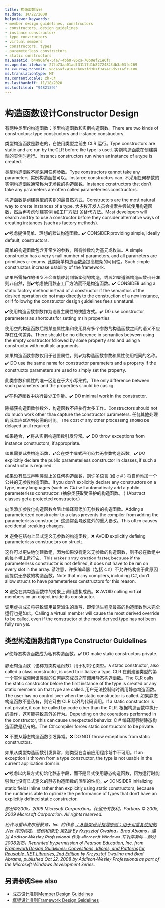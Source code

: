 ```yaml
---
title: 构造函数设计
ms.date: 10/22/2008
helpviewer_keywords:
- member design guidelines, constructors
- constructors, design guidelines
- instance constructors
- type constructors
- virtual members
- constructors, types
- parameterless constructors
- static constructors
ms.assetid: b4496afe-5fa7-4bb0-85ca-70b0ef21e6fc
ms.openlocfilehash: 27fb73aa01adf31117d1b82724873db3a03fd269
ms.sourcegitcommit: 965a5af7918acb0a3fd3baf342e15d511ef75188
ms.translationtype: MT
ms.contentlocale: zh-CN
ms.lasthandoff: 11/18/2020
ms.locfileid: "94821393"
---
```

# <a name="constructor-design"></a><span data-ttu-id="a3fda-102">构造函数设计</span><span class="sxs-lookup"><span data-stu-id="a3fda-102">Constructor Design</span></span>

<span data-ttu-id="a3fda-103">有两种类型的构造函数：类型构造函数和实例构造函数。</span><span class="sxs-lookup"><span data-stu-id="a3fda-103">There are two kinds of constructors: type constructors and instance constructors.</span></span>

<span data-ttu-id="a3fda-104">类型构造函数是静态的，在使用类型之前由 CLR 运行。</span><span class="sxs-lookup"><span data-stu-id="a3fda-104">Type constructors are static and are run by the CLR before the type is used.</span></span> <span data-ttu-id="a3fda-105">实例构造函数在创建类型的实例时运行。</span><span class="sxs-lookup"><span data-stu-id="a3fda-105">Instance constructors run when an instance of a type is created.</span></span>

<span data-ttu-id="a3fda-106">类型构造函数不能采用任何参数。</span><span class="sxs-lookup"><span data-stu-id="a3fda-106">Type constructors cannot take any parameters.</span></span> <span data-ttu-id="a3fda-107">实例构造函数可以。</span><span class="sxs-lookup"><span data-stu-id="a3fda-107">Instance constructors can.</span></span> <span data-ttu-id="a3fda-108">不采用任何参数的实例构造函数通常称为无参数的构造函数。</span><span class="sxs-lookup"><span data-stu-id="a3fda-108">Instance constructors that don’t take any parameters are often called parameterless constructors.</span></span>

<span data-ttu-id="a3fda-109">构造函数是创建类型的实例的最自然方式。</span><span class="sxs-lookup"><span data-stu-id="a3fda-109">Constructors are the most natural way to create instances of a type.</span></span> <span data-ttu-id="a3fda-110">大多数开发人员会搜索并尝试使用构造函数，然后再考虑创建实例 (如工厂方法) 的替代方法。</span><span class="sxs-lookup"><span data-stu-id="a3fda-110">Most developers will search and try to use a constructor before they consider alternative ways of creating instances (such as factory methods).</span></span>

<span data-ttu-id="a3fda-111">✔️考虑提供简单、理想的默认构造函数。</span><span class="sxs-lookup"><span data-stu-id="a3fda-111">✔️ CONSIDER providing simple, ideally default, constructors.</span></span>

<span data-ttu-id="a3fda-112">简单的构造函数包含非常少的参数，所有参数均为基元或枚举。</span><span class="sxs-lookup"><span data-stu-id="a3fda-112">A simple constructor has a very small number of parameters, and all parameters are primitives or enums.</span></span> <span data-ttu-id="a3fda-113">此类简单构造函数会提高框架的可用性。</span><span class="sxs-lookup"><span data-stu-id="a3fda-113">Such simple constructors increase usability of the framework.</span></span>

<span data-ttu-id="a3fda-114">如果所需操作的语义不会直接映射到新实例的构造，或者如果遵循构造函数设计准则非自然，则✔️考虑使用静态工厂方法而不是构造函数。</span><span class="sxs-lookup"><span data-stu-id="a3fda-114">✔️ CONSIDER using a static factory method instead of a constructor if the semantics of the desired operation do not map directly to the construction of a new instance, or if following the constructor design guidelines feels unnatural.</span></span>

<span data-ttu-id="a3fda-115">✔️使用构造函数参数作为设置主属性的快捷方式。</span><span class="sxs-lookup"><span data-stu-id="a3fda-115">✔️ DO use constructor parameters as shortcuts for setting main properties.</span></span>

<span data-ttu-id="a3fda-116">使用空的构造函数后跟某些属性集和使用具有多个参数的构造函数之间的语义不应存在任何差异。</span><span class="sxs-lookup"><span data-stu-id="a3fda-116">There should be no difference in semantics between using the empty constructor followed by some property sets and using a constructor with multiple arguments.</span></span>

<span data-ttu-id="a3fda-117">如果构造函数参数仅用于设置属性，则✔️为构造函数参数和属性使用相同的名称。</span><span class="sxs-lookup"><span data-stu-id="a3fda-117">✔️ DO use the same name for constructor parameters and a property if the constructor parameters are used to simply set the property.</span></span>

<span data-ttu-id="a3fda-118">此类参数和属性的唯一区别在于大小写形式。</span><span class="sxs-lookup"><span data-stu-id="a3fda-118">The only difference between such parameters and the properties should be casing.</span></span>

<span data-ttu-id="a3fda-119">✔️在构造函数中执行最少工作量。</span><span class="sxs-lookup"><span data-stu-id="a3fda-119">✔️ DO minimal work in the constructor.</span></span>

<span data-ttu-id="a3fda-120">除捕获构造函数参数外，构造函数不应执行太多工作。</span><span class="sxs-lookup"><span data-stu-id="a3fda-120">Constructors should not do much work other than capture the constructor parameters.</span></span> <span data-ttu-id="a3fda-121">任何其他处理的成本应延迟到必需的时间。</span><span class="sxs-lookup"><span data-stu-id="a3fda-121">The cost of any other processing should be delayed until required.</span></span>

<span data-ttu-id="a3fda-122">如果适合，✔️将从实例构造函数引发异常。</span><span class="sxs-lookup"><span data-stu-id="a3fda-122">✔️ DO throw exceptions from instance constructors, if appropriate.</span></span>

<span data-ttu-id="a3fda-123">如果需要此类构造函数，✔️会在类中显式声明公共无参数构造函数。</span><span class="sxs-lookup"><span data-stu-id="a3fda-123">✔️ DO explicitly declare the public parameterless constructor in classes, if such a constructor is required.</span></span>

<span data-ttu-id="a3fda-124">如果没有显式声明类型上的任何构造函数，则许多语言 (如 c # ) 将自动添加一个公共的无参数构造函数。</span><span class="sxs-lookup"><span data-stu-id="a3fda-124">If you don’t explicitly declare any constructors on a type, many languages (such as C#) will automatically add a public parameterless constructor.</span></span> <span data-ttu-id="a3fda-125"> (抽象类获取受保护的构造函数。 ) </span><span class="sxs-lookup"><span data-stu-id="a3fda-125">(Abstract classes get a protected constructor.)</span></span>

<span data-ttu-id="a3fda-126">向类添加参数化构造函数会阻止编译器添加无参数的构造函数。</span><span class="sxs-lookup"><span data-stu-id="a3fda-126">Adding a parameterized constructor to a class prevents the compiler from adding the parameterless constructor.</span></span> <span data-ttu-id="a3fda-127">这通常会导致意外的重大更改。</span><span class="sxs-lookup"><span data-stu-id="a3fda-127">This often causes accidental breaking changes.</span></span>

<span data-ttu-id="a3fda-128">❌ 避免在结构上显式定义无参数的构造函数。</span><span class="sxs-lookup"><span data-stu-id="a3fda-128">❌ AVOID explicitly defining parameterless constructors on structs.</span></span>

<span data-ttu-id="a3fda-129">这样可以更快地创建数组，因为如果没有定义无参数的构造函数，则不必在数组中的每个槽上运行它。</span><span class="sxs-lookup"><span data-stu-id="a3fda-129">This makes array creation faster, because if the parameterless constructor is not defined, it does not have to be run on every slot in the array.</span></span> <span data-ttu-id="a3fda-130">请注意，许多编译器（包括 c #）不允许结构出于此原因而提供无参数的构造函数。</span><span class="sxs-lookup"><span data-stu-id="a3fda-130">Note that many compilers, including C#, don’t allow structs to have parameterless constructors for this reason.</span></span>

<span data-ttu-id="a3fda-131">❌ 避免在其构造函数中的对象上调用虚拟成员。</span><span class="sxs-lookup"><span data-stu-id="a3fda-131">❌ AVOID calling virtual members on an object inside its constructor.</span></span>

<span data-ttu-id="a3fda-132">调用虚拟成员将导致调用最常派生的重写，即使派生程度最高的构造函数尚未完全运行也是如此。</span><span class="sxs-lookup"><span data-stu-id="a3fda-132">Calling a virtual member will cause the most derived override to be called, even if the constructor of the most derived type has not been fully run yet.</span></span>

## <a name="type-constructor-guidelines"></a><span data-ttu-id="a3fda-133">类型构造函数指南</span><span class="sxs-lookup"><span data-stu-id="a3fda-133">Type Constructor Guidelines</span></span>

<span data-ttu-id="a3fda-134">✔️使静态构造函数成为私有构造函数。</span><span class="sxs-lookup"><span data-stu-id="a3fda-134">✔️ DO make static constructors private.</span></span>

<span data-ttu-id="a3fda-135">静态构造函数（也称为类构造函数）用于初始化类型。</span><span class="sxs-lookup"><span data-stu-id="a3fda-135">A static constructor, also called a class constructor, is used to initialize a type.</span></span> <span data-ttu-id="a3fda-136">CLR 在创建该类型的第一个实例或调用该类型的任何静态成员之前调用静态构造函数。</span><span class="sxs-lookup"><span data-stu-id="a3fda-136">The CLR calls the static constructor before the first instance of the type is created or any static members on that type are called.</span></span> <span data-ttu-id="a3fda-137">用户无法控制何时调用静态构造函数。</span><span class="sxs-lookup"><span data-stu-id="a3fda-137">The user has no control over when the static constructor is called.</span></span> <span data-ttu-id="a3fda-138">如果静态构造函数不是私有，则它可由 CLR 以外的代码调用。</span><span class="sxs-lookup"><span data-stu-id="a3fda-138">If a static constructor is not private, it can be called by code other than the CLR.</span></span> <span data-ttu-id="a3fda-139">根据构造函数中执行的操作，这可能导致意外的行为。</span><span class="sxs-lookup"><span data-stu-id="a3fda-139">Depending on the operations performed in the constructor, this can cause unexpected behavior.</span></span> <span data-ttu-id="a3fda-140">C # 编译器强制静态构造函数是私有的。</span><span class="sxs-lookup"><span data-stu-id="a3fda-140">The C# compiler forces static constructors to be private.</span></span>

<span data-ttu-id="a3fda-141">❌ 不要从静态构造函数引发异常。</span><span class="sxs-lookup"><span data-stu-id="a3fda-141">❌ DO NOT throw exceptions from static constructors.</span></span>

<span data-ttu-id="a3fda-142">如果从类型构造函数引发异常，则类型在当前应用程序域中不可用。</span><span class="sxs-lookup"><span data-stu-id="a3fda-142">If an exception is thrown from a type constructor, the type is not usable in the current application domain.</span></span>

<span data-ttu-id="a3fda-143">✔️考虑以内联方式初始化静态字段，而不是显式使用静态构造函数，因为运行时能够优化没有显式定义的静态构造函数的类型的性能。</span><span class="sxs-lookup"><span data-stu-id="a3fda-143">✔️ CONSIDER initializing static fields inline rather than explicitly using static constructors, because the runtime is able to optimize the performance of types that don’t have an explicitly defined static constructor.</span></span>

<span data-ttu-id="a3fda-144">*部分©2005，2009 Microsoft Corporation。保留所有权利。*</span><span class="sxs-lookup"><span data-stu-id="a3fda-144">*Portions © 2005, 2009 Microsoft Corporation. All rights reserved.*</span></span>

<span data-ttu-id="a3fda-145">*经许可重印皮尔逊教育，Inc. 的作者 [：从框架设计指导原则：用于可重复使用的 .Net 库的约定、惯例和模式; 第2版](https://www.informit.com/store/framework-design-guidelines-conventions-idioms-and-9780321545619) By Krzysztof Cwalina，Brad Abrams，通过 Addison-Wesley Professional 作为 Microsoft Windows 开发系列的一部分2008发布。*</span><span class="sxs-lookup"><span data-stu-id="a3fda-145">*Reprinted by permission of Pearson Education, Inc. from [Framework Design Guidelines: Conventions, Idioms, and Patterns for Reusable .NET Libraries, 2nd Edition](https://www.informit.com/store/framework-design-guidelines-conventions-idioms-and-9780321545619) by Krzysztof Cwalina and Brad Abrams, published Oct 22, 2008 by Addison-Wesley Professional as part of the Microsoft Windows Development Series.*</span></span>

## <a name="see-also"></a><span data-ttu-id="a3fda-146">另请参阅</span><span class="sxs-lookup"><span data-stu-id="a3fda-146">See also</span></span>

- [<span data-ttu-id="a3fda-147">成员设计准则</span><span class="sxs-lookup"><span data-stu-id="a3fda-147">Member Design Guidelines</span></span>](member.md)
- [<span data-ttu-id="a3fda-148">框架设计准则</span><span class="sxs-lookup"><span data-stu-id="a3fda-148">Framework Design Guidelines</span></span>](index.md)
